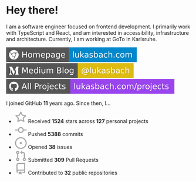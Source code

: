 # Hey there!

I am a software engineer focused on frontend development. I primarily work with TypeScript and React, and am interested in accessibility, infrastructure and architecture. Currently, I am working at GoTo in Karlsruhe.

[![Homepage](./icons/homepage.svg)](https://lukasbach.com)
[![Medium Blog](./icons/medium.svg)](https://medium.com/@lukasbach)
[![My Projects](./icons/projects.svg)](https://lukasbach.com/projects)

I joined GitHub **11** years ago. Since then, I...

- ![](./icons/star.svg) Received **1524** stars across **127** personal projects
- ![](./icons/commit.svg) Pushed **5388** commits
- ![](./icons/issues.svg) Opened **38** issues
- ![](./icons/pr.svg) Submitted **309** Pull Requests
- ![](./icons/repo.svg) Contributed to **32** public repositories
